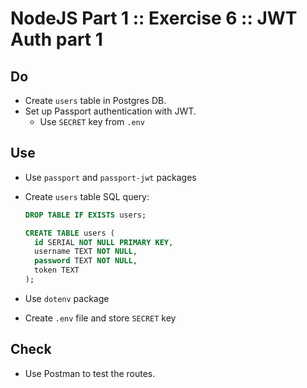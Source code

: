 # NodeJS Part 1 :: Exercise 6 :: JWT Auth part 1

## Do

- Create `users` table in Postgres DB.
- Set up Passport authentication with JWT.
  - Use `SECRET` key from `.env`

## Use

- Use `passport` and `passport-jwt` packages
- Create `users` table SQL query:

  ```sql
  DROP TABLE IF EXISTS users;

  CREATE TABLE users (
    id SERIAL NOT NULL PRIMARY KEY,
    username TEXT NOT NULL,
    password TEXT NOT NULL,
    token TEXT
  );
  ```

- Use `dotenv` package
- Create `.env` file and store `SECRET` key

## Check

- Use Postman to test the routes.
